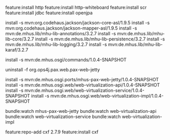 feature:install http
feature:install http-whiteboard
feature:install scr
feature:install jdbc
feature:install openjpa

install -s mvn:org.codehaus.jackson/jackson-core-asl/1.9.5
install -s mvn:org.codehaus.jackson/jackson-mapper-asl/1.9.5
install -s mvn:de.mhus.lib/mhu-lib-annotations/3.2.7
install -s mvn:de.mhus.lib/mhu-lib-core/3.2.7
install -s mvn:de.mhus.lib/mhu-lib-persistence/3.2.7
install -s mvn:de.mhus.lib/mhu-lib-logging/3.2.7
install -s mvn:de.mhus.lib/mhu-lib-karaf/3.2.7

install -s mvn:de.mhus.osgi/commands/1.0.4-SNAPSHOT

uninstall -f org.ops4j.pax.web.pax-web-jetty

install -s mvn:de.mhus.osgi.ports/mhus-pax-web-jetty/1.0.4-SNAPSHOT
install -s mvn:de.mhus.osgi.web/web-virtualization-api/1.0.4-SNAPSHOT
install -s mvn:de.mhus.osgi.web/web-virtualization-service/1.0.4-SNAPSHOT
install -s mvn:de.mhus.osgi.web/web-virtualization-impl/1.0.4-SNAPSHOT



bundle:watch mhus-pax-web-jetty
bundle:watch web-virtualization-api
bundle:watch web-virtualization-service
bundle:watch web-virtualization-impl

feature:repo-add cxf 2.7.9
feature:install cxf
